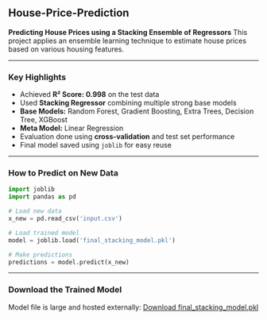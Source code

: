 ##  House-Price-Prediction

**Predicting House Prices using a Stacking Ensemble of Regressors**
This project applies an ensemble learning technique to estimate house prices based on various housing features.

---

###  Key Highlights

* Achieved **R² Score: 0.998** on the test data
* Used **Stacking Regressor** combining multiple strong base models
* **Base Models:** Random Forest, Gradient Boosting, Extra Trees, Decision Tree, XGBoost
* **Meta Model:** Linear Regression
* Evaluation done using **cross-validation** and test set performance
* Final model saved using `joblib` for easy reuse

---

###  How to Predict on New Data

```python
import joblib
import pandas as pd

# Load new data
x_new = pd.read_csv('input.csv')

# Load trained model
model = joblib.load('final_stacking_model.pkl')

# Make predictions
predictions = model.predict(x_new)
```

---

### Download the Trained Model

Model file is large and hosted externally:
[Download final_stacking_model.pkl]([https://drive.google.com/your-download-link](https://drive.google.com/drive/folders/17CwuvhEWMGfjBnpuBRzUpng36DxYl6s9?dmr=1&ec=wgc-drive-globalnav-goto))
